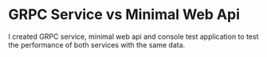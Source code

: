 # GRPC Service vs Minimal Web Api
I created GRPC service, minimal web api and console test application to test the performance of both services with the same data.
